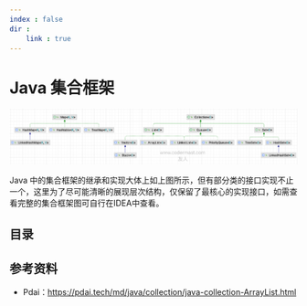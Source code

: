 ```yaml
---
index : false
dir :
    link : true
---
```

# Java 集合框架

![](../../../assets/readme/2024-03-20-12-37-51.png)

Java 中的集合框架的继承和实现大体上如上图所示，但有部分类的接口实现不止一个，这里为了尽可能清晰的展现层次结构，仅保留了最核心的实现接口，如需查看完整的集合框架图可自行在IDEA中查看。

## 目录

<Catalog  hideHeading='false'/>



## 参考资料

- Pdai：https://pdai.tech/md/java/collection/java-collection-ArrayList.html